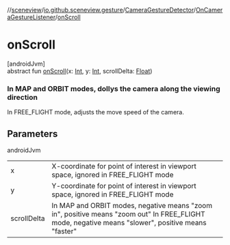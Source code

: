 //[sceneview](../../../../index.md)/[io.github.sceneview.gesture](../../index.md)/[CameraGestureDetector](../index.md)/[OnCameraGestureListener](index.md)/[onScroll](on-scroll.md)

# onScroll

[androidJvm]\
abstract fun [onScroll](on-scroll.md)(x: [Int](https://kotlinlang.org/api/latest/jvm/stdlib/kotlin/-int/index.html), y: [Int](https://kotlinlang.org/api/latest/jvm/stdlib/kotlin/-int/index.html), scrollDelta: [Float](https://kotlinlang.org/api/latest/jvm/stdlib/kotlin/-float/index.html))

###  In MAP and ORBIT modes, dollys the camera along the viewing direction

In FREE_FLIGHT mode, adjusts the move speed of the camera.

## Parameters

androidJvm

| | |
|---|---|
| x | X-coordinate for point of interest in viewport space, ignored in FREE_FLIGHT mode |
| y | Y-coordinate for point of interest in viewport space, ignored in FREE_FLIGHT mode |
| scrollDelta | In MAP and ORBIT modes, negative means "zoom in", positive means "zoom out" In FREE_FLIGHT mode, negative means "slower", positive means "faster" |

